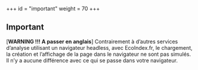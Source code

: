 +++
id = "important"
weight = 70
+++

## Important

[**WARNING !!! A passer en anglais**] Contrairement à d’autres services d’analyse utilisant un navigateur headless, avec
EcoIndex.fr, le chargement, la création et l’affichage de la page dans le navigateur ne sont pas simulés. Il n’y a
aucune différence avec ce qui se passe dans votre navigateur.
